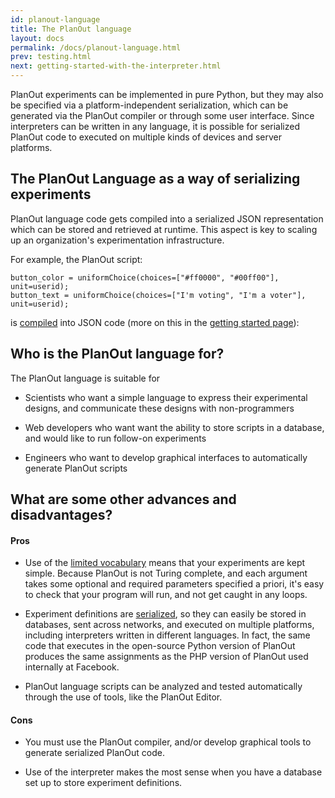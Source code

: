 ```yaml
---
id: planout-language
title: The PlanOut language
layout: docs
permalink: /docs/planout-language.html
prev: testing.html
next: getting-started-with-the-interpreter.html
---
```


PlanOut experiments can be implemented in pure Python, but they may also be specified via a platform-independent serialization, which can be generated via the PlanOut compiler or through some user interface. Since interpreters can be written in any language, it is possible for serialized PlanOut code to executed on multiple kinds of devices and server platforms.

## The PlanOut Language as a way of serializing experiments
PlanOut language code gets compiled into a serialized JSON representation
which can be stored and retrieved at runtime.
This aspect is key to scaling up an organization's experimentation infrastructure.

For example, the PlanOut script:

```
button_color = uniformChoice(choices=["#ff0000", "#00ff00"], unit=userid);
button_text = uniformChoice(choices=["I'm voting", "I'm a voter"], unit=userid);
```

is [compiled](http://facebook.github.io/planout/demo/planout-compiler.html)
into JSON code (more on this in the [getting started page](getting-started-with-planout)):


## Who is the PlanOut language for?

The PlanOut language is suitable for

 - Scientists who want a simple language to express their experimental designs,
 and communicate these designs with non-programmers

 - Web developers who want want the ability to store scripts in a database,
   and would like to run follow-on experiments

 - Engineers who want to develop graphical interfaces to automatically generate
  PlanOut scripts

## What are some other advances and disadvantages?

#### Pros
 - Use of the [limited vocabulary](planout-language.html) means that your experiments are kept simple.
  Because PlanOut is not Turing complete, and each argument takes some optional
  and required parameters specified a priori, it's easy to check that your
  program will run, and not get caught in any loops.

 - Experiment definitions are [serialized](serialization.html),
  so they can easily be stored in databases, sent across networks, and executed
  on multiple platforms, including
  interpreters written in different languages. In fact, the same code that
  executes in the open-source Python version of PlanOut produces the same
  assignments as the PHP version of PlanOut used internally at Facebook.

 - PlanOut language scripts can be analyzed and tested automatically through
  the use of tools, like the PlanOut Editor.


#### Cons
 - You must use the PlanOut compiler, and/or develop graphical tools to generate
  serialized PlanOut code.

 - Use of the interpreter makes the most sense when you have a database set up
 to store experiment definitions.
